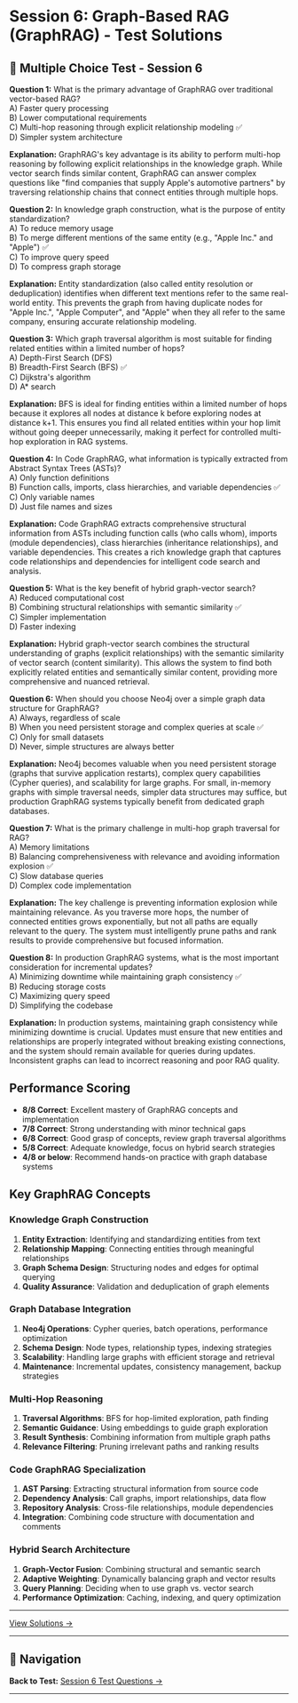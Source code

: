 # Session 6: Graph-Based RAG (GraphRAG) - Test Solutions


## 📝 Multiple Choice Test - Session 6

**Question 1:** What is the primary advantage of GraphRAG over traditional vector-based RAG?  
A) Faster query processing  
B) Lower computational requirements  
C) Multi-hop reasoning through explicit relationship modeling ✅  
D) Simpler system architecture  

**Explanation:** GraphRAG's key advantage is its ability to perform multi-hop reasoning by following explicit relationships in the knowledge graph. While vector search finds similar content, GraphRAG can answer complex questions like "find companies that supply Apple's automotive partners" by traversing relationship chains that connect entities through multiple hops.

**Question 2:** In knowledge graph construction, what is the purpose of entity standardization?  
A) To reduce memory usage  
B) To merge different mentions of the same entity (e.g., "Apple Inc." and "Apple") ✅  
C) To improve query speed  
D) To compress graph storage  

**Explanation:** Entity standardization (also called entity resolution or deduplication) identifies when different text mentions refer to the same real-world entity. This prevents the graph from having duplicate nodes for "Apple Inc.", "Apple Computer", and "Apple" when they all refer to the same company, ensuring accurate relationship modeling.

**Question 3:** Which graph traversal algorithm is most suitable for finding related entities within a limited number of hops?  
A) Depth-First Search (DFS)  
B) Breadth-First Search (BFS) ✅  
C) Dijkstra's algorithm  
D) A* search  

**Explanation:** BFS is ideal for finding entities within a limited number of hops because it explores all nodes at distance k before exploring nodes at distance k+1. This ensures you find all related entities within your hop limit without going deeper unnecessarily, making it perfect for controlled multi-hop exploration in RAG systems.

**Question 4:** In Code GraphRAG, what information is typically extracted from Abstract Syntax Trees (ASTs)?  
A) Only function definitions  
B) Function calls, imports, class hierarchies, and variable dependencies ✅  
C) Only variable names  
D) Just file names and sizes  

**Explanation:** Code GraphRAG extracts comprehensive structural information from ASTs including function calls (who calls whom), imports (module dependencies), class hierarchies (inheritance relationships), and variable dependencies. This creates a rich knowledge graph that captures code relationships and dependencies for intelligent code search and analysis.

**Question 5:** What is the key benefit of hybrid graph-vector search?  
A) Reduced computational cost  
B) Combining structural relationships with semantic similarity ✅  
C) Simpler implementation  
D) Faster indexing  

**Explanation:** Hybrid graph-vector search combines the structural understanding of graphs (explicit relationships) with the semantic similarity of vector search (content similarity). This allows the system to find both explicitly related entities and semantically similar content, providing more comprehensive and nuanced retrieval.

**Question 6:** When should you choose Neo4j over a simple graph data structure for GraphRAG?  
A) Always, regardless of scale  
B) When you need persistent storage and complex queries at scale ✅  
C) Only for small datasets  
D) Never, simple structures are always better  

**Explanation:** Neo4j becomes valuable when you need persistent storage (graphs that survive application restarts), complex query capabilities (Cypher queries), and scalability for large graphs. For small, in-memory graphs with simple traversal needs, simpler data structures may suffice, but production GraphRAG systems typically benefit from dedicated graph databases.

**Question 7:** What is the primary challenge in multi-hop graph traversal for RAG?  
A) Memory limitations  
B) Balancing comprehensiveness with relevance and avoiding information explosion ✅  
C) Slow database queries  
D) Complex code implementation  

**Explanation:** The key challenge is preventing information explosion while maintaining relevance. As you traverse more hops, the number of connected entities grows exponentially, but not all paths are equally relevant to the query. The system must intelligently prune paths and rank results to provide comprehensive but focused information.

**Question 8:** In production GraphRAG systems, what is the most important consideration for incremental updates?  
A) Minimizing downtime while maintaining graph consistency ✅  
B) Reducing storage costs  
C) Maximizing query speed  
D) Simplifying the codebase  

**Explanation:** In production systems, maintaining graph consistency while minimizing downtime is crucial. Updates must ensure that new entities and relationships are properly integrated without breaking existing connections, and the system should remain available for queries during updates. Inconsistent graphs can lead to incorrect reasoning and poor RAG quality.

## Performance Scoring

- **8/8 Correct**: Excellent mastery of GraphRAG concepts and implementation  
- **7/8 Correct**: Strong understanding with minor technical gaps  
- **6/8 Correct**: Good grasp of concepts, review graph traversal algorithms  
- **5/8 Correct**: Adequate knowledge, focus on hybrid search strategies  
- **4/8 or below**: Recommend hands-on practice with graph database systems  

## Key GraphRAG Concepts

### Knowledge Graph Construction

1. **Entity Extraction**: Identifying and standardizing entities from text  
2. **Relationship Mapping**: Connecting entities through meaningful relationships  
3. **Graph Schema Design**: Structuring nodes and edges for optimal querying  
4. **Quality Assurance**: Validation and deduplication of graph elements  

### Graph Database Integration

1. **Neo4j Operations**: Cypher queries, batch operations, performance optimization  
2. **Schema Design**: Node types, relationship types, indexing strategies  
3. **Scalability**: Handling large graphs with efficient storage and retrieval  
4. **Maintenance**: Incremental updates, consistency management, backup strategies  

### Multi-Hop Reasoning

1. **Traversal Algorithms**: BFS for hop-limited exploration, path finding  
2. **Semantic Guidance**: Using embeddings to guide graph exploration  
3. **Result Synthesis**: Combining information from multiple graph paths  
4. **Relevance Filtering**: Pruning irrelevant paths and ranking results  

### Code GraphRAG Specialization

1. **AST Parsing**: Extracting structural information from source code  
2. **Dependency Analysis**: Call graphs, import relationships, data flow  
3. **Repository Analysis**: Cross-file relationships, module dependencies  
4. **Integration**: Combining code structure with documentation and comments  

### Hybrid Search Architecture

1. **Graph-Vector Fusion**: Combining structural and semantic search  
2. **Adaptive Weighting**: Dynamically balancing graph and vector results  
3. **Query Planning**: Deciding when to use graph vs. vector search  
4. **Performance Optimization**: Caching, indexing, and query optimization

---


[View Solutions →](Session6_Test_Solutions.md)

---

## 🧭 Navigation

**Back to Test:** [Session 6 Test Questions →](Session6_Hybrid_GraphRAG_Advanced.md#multiple-choice-test)

---
